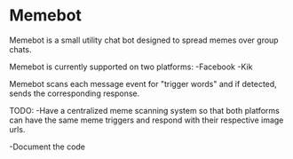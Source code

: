 # Memebot

Memebot is a small utility chat bot designed to spread memes over group chats.

Memebot is currently supported on two platforms:
-Facebook
-Kik

Memebot scans each message event for "trigger words" and if detected, sends the corresponding response.

TODO:
-Have a centralized meme scanning system so that both platforms can have the same meme triggers and respond with their respective image urls.

-Document the code
